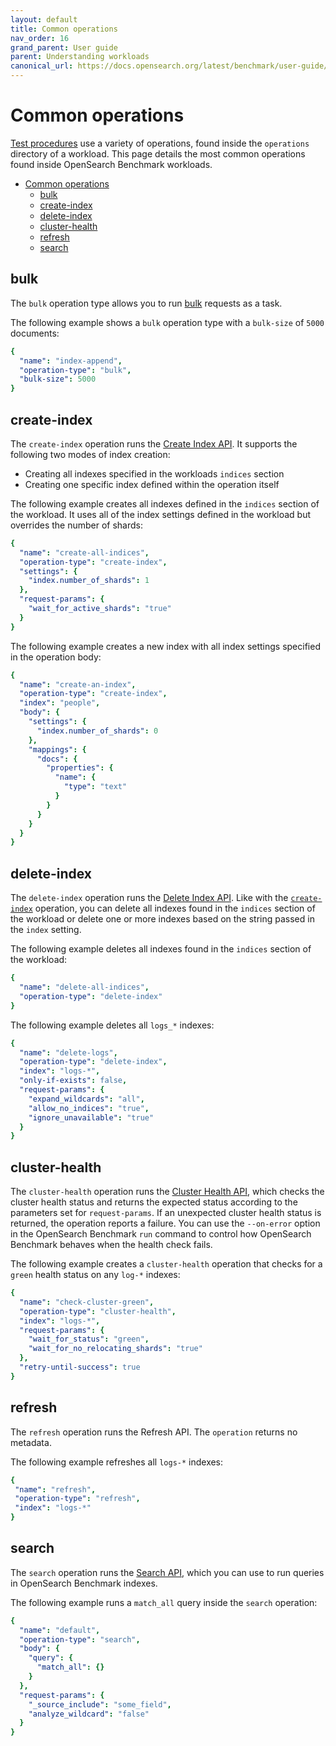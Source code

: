 ```yaml
---
layout: default
title: Common operations
nav_order: 16
grand_parent: User guide
parent: Understanding workloads
canonical_url: https://docs.opensearch.org/latest/benchmark/user-guide/understanding-workloads/common-operations/
---
```


# Common operations

[Test procedures]({{site.url}}{{site.baseurl}}/benchmark/user-guide/understanding-workloads/anatomy-of-a-workload#_operations-and-_test-procedures) use a variety of operations, found inside the `operations` directory of a workload. This page details the most common operations found inside OpenSearch Benchmark workloads.

- [Common operations](#common-operations)
  - [bulk](#bulk)
  - [create-index](#create-index)
  - [delete-index](#delete-index)
  - [cluster-health](#cluster-health)
  - [refresh](#refresh)
  - [search](#search)

<!-- vale off -->
## bulk
<!-- vale on -->

The `bulk` operation type allows you to run [bulk](/api-reference/document-apis/bulk/) requests as a task.

The following example shows a `bulk` operation type with a `bulk-size` of `5000` documents:

```yml
{
  "name": "index-append",
  "operation-type": "bulk",
  "bulk-size": 5000
}
```


<!-- vale off -->
## create-index
<!-- vale on -->

The `create-index` operation runs the [Create Index API](/api-reference/index-apis/create-index/). It supports the following two modes of index creation:

- Creating all indexes specified in the workloads `indices` section
- Creating one specific index defined within the operation itself

The following example creates all indexes defined in the `indices` section of the workload. It uses all of the index settings defined in the workload but overrides the number of shards:

```yml
{
  "name": "create-all-indices",
  "operation-type": "create-index",
  "settings": {
    "index.number_of_shards": 1
  },
  "request-params": {
    "wait_for_active_shards": "true"
  }
}
```

The following example creates a new index with all index settings specified in the operation body:

```yml
{
  "name": "create-an-index",
  "operation-type": "create-index",
  "index": "people",
  "body": {
    "settings": {
      "index.number_of_shards": 0
    },
    "mappings": {
      "docs": {
        "properties": {
          "name": {
            "type": "text"
          }
        }
      }
    }
  }
}
```



<!-- vale off -->
## delete-index
<!-- vale on -->

The `delete-index` operation runs the [Delete Index API](api-reference/index-apis/delete-index/). Like with the [`create-index`](#create-index) operation, you can delete all indexes found in the `indices` section of the workload or delete one or more indexes based on the string passed in the `index` setting.

The following example deletes all indexes found in the `indices` section of the workload:

```yml
{
  "name": "delete-all-indices",
  "operation-type": "delete-index"
}
```

The following example deletes all `logs_*` indexes:

```yml
{
  "name": "delete-logs",
  "operation-type": "delete-index",
  "index": "logs-*",
  "only-if-exists": false,
  "request-params": {
    "expand_wildcards": "all",
    "allow_no_indices": "true",
    "ignore_unavailable": "true"
  }
}
```

<!-- vale off -->
## cluster-health
<!-- vale on -->

The `cluster-health` operation runs the [Cluster Health API](api-reference/cluster-api/cluster-health/), which checks the cluster health status and returns the expected status according to the parameters set for `request-params`. If an unexpected cluster health status is returned, the operation reports a failure. You can use the `--on-error` option in the OpenSearch Benchmark `run` command to control how OpenSearch Benchmark behaves when the health check fails.

The following example creates a `cluster-health` operation that checks for a `green` health status on any `log-*` indexes:

```yml
{
  "name": "check-cluster-green",
  "operation-type": "cluster-health",
  "index": "logs-*",
  "request-params": {
    "wait_for_status": "green",
    "wait_for_no_relocating_shards": "true"
  },
  "retry-until-success": true
}

```

<!-- vale off -->
## refresh
<!-- vale on -->

The `refresh` operation runs the Refresh API. The `operation` returns no metadata.


The following example refreshes all `logs-*` indexes:

```yml
{
 "name": "refresh",
 "operation-type": "refresh",
 "index": "logs-*"
}
```


<!-- vale off -->
## search
<!-- vale on -->

The `search` operation runs the [Search API](/api-reference/search/), which you can use to run queries in OpenSearch Benchmark indexes.

The following example runs a `match_all` query inside the `search` operation:

```yml
{
  "name": "default",
  "operation-type": "search",
  "body": {
    "query": {
      "match_all": {}
    }
  },
  "request-params": {
    "_source_include": "some_field",
    "analyze_wildcard": "false"
  }
}
```
